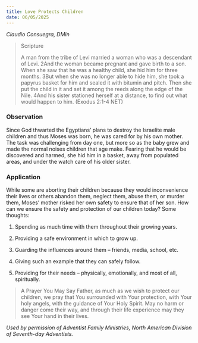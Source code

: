 ```yaml
---
title: Love Protects Children
date: 06/05/2025
---
```


_Claudio Consuegra, DMin_

> <p>Scripture</p>
> A man from the tribe of Levi married a woman who was a descendant of Levi. 2And the woman became pregnant and gave birth to a son. When she saw that he was a healthy child, she hid him for three months. 3But when she was no longer able to hide him, she took a papyrus basket for him and sealed it with bitumin and pitch. Then she put the child in it and set it among the reeds along the edge of the Nile. 4And his sister stationed herself at a distance, to find out what would happen to him. (Exodus 2:1-4 NET)

### Observation

Since God thwarted the Egyptians’ plans to destroy the Israelite male children and thus Moses was born, he was cared for by his own mother. The task was challenging from day one, but more so as the baby grew and made the normal noises children that age make. Fearing that he would be discovered and harmed, she hid him in a basket, away from populated areas, and under the watch care of his older sister.

### Application

While some are aborting their children because they would inconvenience their lives or others abandon them, neglect them, abuse them, or murder them, Moses’ mother risked her own safety to ensure that of her son. How can we ensure the safety and protection of our children today? Some thoughts:

1. Spending as much time with them throughout their growing years.

2. Providing a safe environment in which to grow up.

3. Guarding the influences around them – friends, media, school, etc.

4. Giving such an example that they can safely follow.

5. Providing for their needs – physically, emotionally, and most of all, spiritually.

> <callout>A Prayer You May Say</callout>
> Father, as much as we wish to protect our children, we pray that You surrounded with Your protection, with Your holy angels, with the guidance of Your Holy Spirit. May no harm or danger come their way, and through their life experience may they see Your hand in their lives.

_Used by permission of Adventist Family Ministries, North American Division of Seventh-day Adventists._